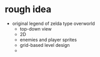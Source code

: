 # rough idea
- original legend of zelda type overworld
  - top-down view
  - 2D
  - enemies and player sprites
  - grid-based level design
  - 
